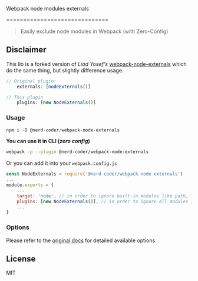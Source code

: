 Webpack node modules externals

==============================

> Easily exclude node modules in Webpack (with Zero-Config)

## Disclaimer

This lib is a forked version of _Liad Yosef's_ [webpack-node-externals](https://github.com/liady/webpack-node-externals) which do the same thing, but slightly difference usage.

```js
// Original plugin:
    externals: [nodeExternals()]

// This plugin
    plugins: [new NodeExternals()]
```

### Usage

```js
npm i -D @nerd-coder/webpack-node-externals
```

**You can use it in CLI (_zero config_)**

```sh
webpack -p --plugin @nerd-coder/webpack-node-externals
```

Or you can add it into your `webpack.config.js`

```js
const NodeExternals = require('@nerd-coder/webpack-node-externals')
...
module.exports = {
    ...
    target: 'node', // in order to ignore built-in modules like path, fs, etc.
    plugins: [new NodeExternals()], // in order to ignore all modules in node_modules folder
    ...
}
```

### Options

Please refer to the [original docs](https://github.com/liady/webpack-node-externals) for detailed available options
### 



## License
MIT
